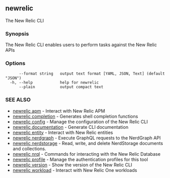 ## newrelic

The New Relic CLI

### Synopsis

The New Relic CLI enables users to perform tasks against the New Relic APIs

### Options

```
      --format string   output text format [YAML, JSON, Text] (default "JSON")
  -h, --help            help for newrelic
      --plain           output compact text
```

### SEE ALSO

* [newrelic apm](newrelic_apm.md)	 - Interact with New Relic APM
* [newrelic completion](newrelic_completion.md)	 - Generates shell completion functions
* [newrelic config](newrelic_config.md)	 - Manage the configuration of the New Relic CLI
* [newrelic documentation](newrelic_documentation.md)	 - Generate CLI documentation
* [newrelic entity](newrelic_entity.md)	 - Interact with New Relic entities
* [newrelic nerdgraph](newrelic_nerdgraph.md)	 - Execute GraphQL requests to the NerdGraph API
* [newrelic nerdstorage](newrelic_nerdstorage.md)	 - Read, write, and delete NerdStorage documents and collections.
* [newrelic nrql](newrelic_nrql.md)	 - Commands for interacting with the New Relic Database
* [newrelic profile](newrelic_profile.md)	 - Manage the authentication profiles for this tool
* [newrelic version](newrelic_version.md)	 - Show the version of the New Relic CLI
* [newrelic workload](newrelic_workload.md)	 - Interact with New Relic One workloads

